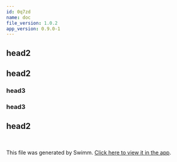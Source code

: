 ```yaml
---
id: 0q7zd
name: doc
file_version: 1.0.2
app_version: 0.9.0-1
---
```


## head2

## head2

### head3

### head3

## head2




<br/>

This file was generated by Swimm. [Click here to view it in the app](http://localhost:5000/repos/Z2l0aHViJTNBJTNBdDElM0ElM0FlcmFuLXN3aW1t/docs/0q7zd).